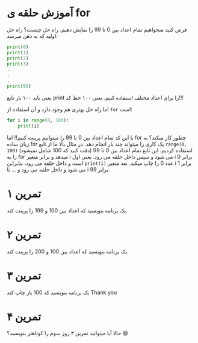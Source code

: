 # آموزش حلقه ی for
فرض کنید میخواهیم تمام اعداد بین 0 تا 99 را نمایش دهیم. راه حل چیست؟
راه حل اولیه که به ذهن میرسد:
```python
print(0)
print(1)
print(2)
print(3)
.
.
.
print(99)
```
یعنی باید ۱۰۰ بار تابع print را برای اعداد مختلف استفاده کنیم. یعنی ۱۰۰ خط کد!!!

اما راه حل بهتری هم وجود دارد و آن استفاده از `for` است:
```python
for i in range(0, 100):
    print(i)
```
با این کد تمام اعداد بین 0 تا 99 را میتوانیم پرینت کنیم!! اما for چطور کار میکند؟ به زبان ساده for یک کاری را میتواند چند بار انجام دهد.
در مثال بالا ما از تابع `range(0, 100)` استفاده کردیم. این تابع تمام اعداد بین 0 تا 99 (دقت کنید که 100 شامل نمیشود) را به for میدهد و برابر متغیر i می شود و سپس داخل حلقه می رود.
یعنی اول i برابر 0 است و داخل حلقه می رود، بنابراین `print(i)` عدد 0 را چاپ میکند. بعد متغیر i برابر 1 می شود و داخل حلقه می رود و ... تا i برابر 99.


# تمرین ۱
یک برنامه بنویسید که اعداد بین 100 و 199 را پرینت کند.

# تمرین ۲
یک برنامه بنویسید که اعداد بین 100 و 200 را پرینت کند.

# تمرین ۳
یک برنامه بنویسید که 100 بار چاپ کند Thank you

# تمرین ۴
حالا آیا میتوانید تمرین ۳ روز سوم را کوتاهتر بنویسید؟ 😄
